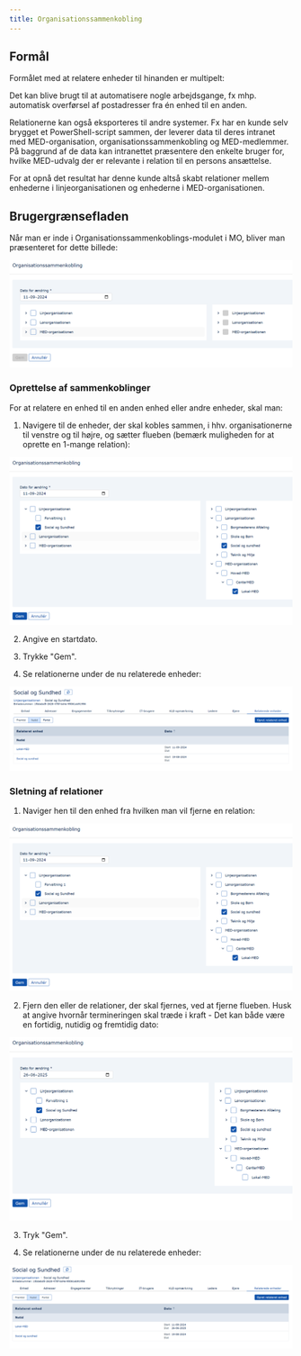 ```yaml
---
title: Organisationssammenkobling
---
```


## Formål

Formålet med at relatere enheder til hinanden er multipelt:

Det kan blive brugt til at automatisere nogle arbejdsgange, fx mhp. automatisk overførsel af postadresser fra én enhed til en anden.

Relationerne kan også eksporteres til andre systemer. Fx har en kunde selv brygget et PowerShell-script sammen, der leverer data til deres intranet med MED-organisation, organisationssammenkobling og MED-medlemmer. På baggrund af de data kan intranettet præsentere den enkelte bruger for, hvilke MED-udvalg der er relevante i relation til en persons ansættelse.

For at opnå det resultat har denne kunde altså skabt relationer mellem enhederne i linjeorganisationen og enhederne i MED-organisationen.

## Brugergrænsefladen

Når man er inde i Organisationssammenkoblings-modulet i MO, bliver man præsenteret for dette billede:

![image](../graphics/orgsamforside.png)

### Oprettelse af sammenkoblinger

For at relatere en enhed til en anden enhed eller andre enheder, skal man:

1. Navigere til de enheder, der skal kobles sammen, i hhv. organisationerne til venstre og til højre, og sætter flueben (bemærk muligheden for at oprette en 1-mange relation):

![image](../graphics/orgsamopret.png)

2. Angive en startdato.

3. Trykke "Gem".

4. Se relationerne under de nu relaterede enheder:

![image](../graphics/orgsamopretresultat.png)

### Sletning af relationer

1. Naviger hen til den enhed fra hvilken man vil fjerne en relation:

![image](../graphics/orgsamopret.png)

2. Fjern den eller de relationer, der skal fjernes, ved at fjerne flueben. Husk at angive hvornår termineringen skal træde i kraft \- Det kan både være en fortidig, nutidig og fremtidig dato:

![image](../graphics/orgsamslet.png)

3. Tryk "Gem".

4. Se relationerne under de nu relaterede enheder:

![image](../graphics/orgsamsletresultat.png)
